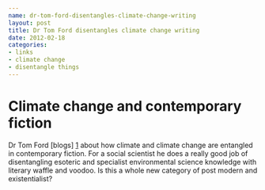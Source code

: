```yaml
---
name: dr-tom-ford-disentangles-climate-change-writing
layout: post
title: Dr Tom Ford disentangles climate change writing
date: 2012-02-18
categories:
- links
- climate change
- disentangle things
---
```


# Climate change and contemporary fiction 

Dr Tom Ford [blogs] [1] about how climate and climate change are entangled in contemporary fiction. For a social scientist he does a really good job of disentangling esoteric and specialist environmental science knowledge with literary waffle and voodoo. Is this a whole new category of post modern and existentialist?

[1]: http://climatechangefiction.blogspot.com.au "Climate Change and Contemporary Fiction"